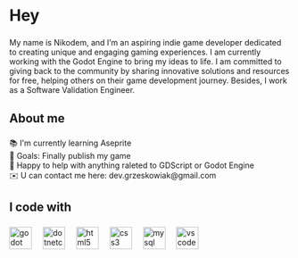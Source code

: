 <h1 align="left">Hey</h1>

###

<p align="left">My name is Nikodem, and I’m an aspiring indie game developer dedicated to creating unique and engaging gaming experiences. I am currently working with the Godot Engine to bring my ideas to life. I am committed to giving back to the community by sharing innovative solutions and resources for free, helping others on their game development journey. Besides, I work as a Software Validation Engineer.</p>

###

<h2 align="left">About me</h2>

###

<p align="left">📚 I'm currently learning Aseprite<br>🎯 Goals: Finally publish my game<br>🔎 Happy to help with anything raleted to GDScript or Godot Engine<br>✉️ U can contact me here: dev.grzeskowiak@gmail.com</p>

###

<h2 align="left">I code with</h2>

###

<div align="left">
  <img src="https://cdn.jsdelivr.net/gh/devicons/devicon/icons/godot/godot-original.svg" height="40" alt="godot logo"  />
  <img width="12" />
  <img src="https://cdn.jsdelivr.net/gh/devicons/devicon/icons/dotnetcore/dotnetcore-original.svg" height="40" alt="dotnetcore logo"  />
  <img width="12" />
  <img src="https://cdn.jsdelivr.net/gh/devicons/devicon/icons/html5/html5-original.svg" height="40" alt="html5 logo"  />
  <img width="12" />
  <img src="https://cdn.jsdelivr.net/gh/devicons/devicon/icons/css3/css3-original.svg" height="40" alt="css3 logo"  />
  <img width="12" />
  <img src="https://cdn.jsdelivr.net/gh/devicons/devicon/icons/mysql/mysql-original.svg" height="40" alt="mysql logo"  />
  <img width="12" />
  <img src="https://cdn.jsdelivr.net/gh/devicons/devicon/icons/vscode/vscode-original.svg" height="40" alt="vscode logo"  />
</div>

###
